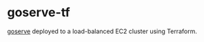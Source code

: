 # goserve-tf

[goserve](https://github.com/mleyb/goserve) deployed to a load-balanced EC2 cluster using Terraform.
